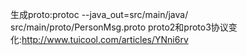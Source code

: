 生成proto:protoc --java_out=src/main/java/ src/main/proto/PersonMsg.proto
proto2和proto3协议变化:http://www.tuicool.com/articles/YNni6rv
